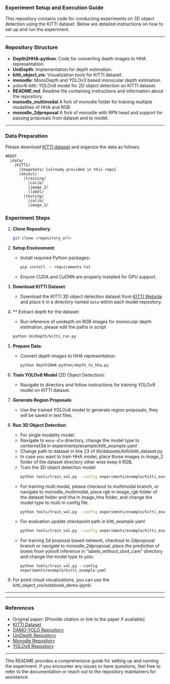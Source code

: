 
### Experiment Setup and Execution Guide

This repository contains code for conducting experiments on 3D object detection using the KITTI dataset. Below are detailed instructions on how to set up and run the experiment.

---

### Repository Structure

- **Depth2HHA-python**: Code for converting depth images to HHA representation.
- **UniDepth**: Implementation for depth estimation.
- **kitti_object_vis**: Visualization tools for KITTI dataset.
- **monodle**: MonoDepth and YOLOv3 based monocular depth estimation.
- yolov8-kitti: YOLOv8 model for 2D object detection on KITTI dataset.
- **README.md**: Readme file containing instructions and information about the repository.
- **monodle_multimodal** A fork of monodle folder for training multiple modalities of HHA and RGB
- **monodle_2dproposal** A fork of monodle with RPN head and support for passing proposals from dataset and to model. 
---


### Data Preparation
Please download [KITTI dataset](http://www.cvlibs.net/datasets/kitti/eval_object.php?obj_benchmark=3d) and organize the data as follows:

```
#ROOT
  |data/
    |KITTI/
      |ImageSets/ [already provided in this repo]
      |object/			
        |training/
          |calib/
          |image_2/
          |label/
        |testing/
          |calib/
          |image_2/
```

### Experiment Steps

1. **Clone Repository**:
   ```bash
   git clone <repository_url>
   ```

2. **Setup Environment**:
   - Install required Python packages:
     ```bash
     pip install -r requirements.txt
     ```
   - Ensure CUDA and CuDNN are properly installed for GPU support.

3. **Download KITTI Dataset**:
   - Download the KITTI 3D object detection dataset from [KITTI Website](http://www.cvlibs.net/datasets/kitti/eval_object.php?obj_benchmark=3d) and place it in a directory named `data` within each model repository.

4. ** Extract depth for the dataset:
   - Run inference of unidepth on RGB images for monocular depth estimation, please edit the paths in script
   ```bash
   python UniDepth/kitti_run.py
   ```
5. **Prepare Data**:
   - Convert depth images to HHA representation:
     ```bash
     python Depth2HHA-python/depth_to_hha.py
     ```

6. **Train YOLOv8 Model** (2D Object Detection):
   - Navigate to  directory and follow instructions for training YOLOv8 model on KITTI dataset.

7. **Generate Region Proposals**:
   - Use the trained YOLOv8 model to generate region proposals, they will be saved in text files.

8. **Run 3D Object Detection**:
   - For single modality model. 
   - Navigate to `mono-dle` directory, change the model type to centernet3d in experiments/example/kitti_example.yaml .
   - Change path to dataset in line 23 of lib/datasets/kitti/kitti_dataset.py 
   - In case you want to train HHA model, place those images in image_2 folder of the dataset directory other wise keep it RGB. 
   - Train the 3D object detection model:
     ```bash
     python tools/train_val.py --config experiments/example/kitti_example.yaml
     ```
   - For training multi modal, please checkout to multimodal branch, or navigate to monodle_multimodal, place rgb in image_rgb folder of the dataset folder and hha in image_hha folder, and change the model type to multi in config file.  
      ```bash
      python tools/train_val.py --config experiments/example/kitti_example.yaml
      ```
   - For evaluation update checkpoint path in kitti_example.yaml
      ```bash
      python tools/train_val.py --config experiments/example/kitti_example.yaml -e
      ```
   - For training 2d proposal based network, checkout to 2dproposal branch or navigate to monodle_2dproposal, place the prediction of boxes from yolov8 inference in "labels_without_dont_care" directory and change the model type to yolo. 
      ```
      python tools/train_val.py --config experiments/example/kitti_example.yaml
      ```

10. For point cloud visualizations, you can use the kitti_object_vis/notebook_demo.ipynb
---

---

### References

- Original paper: [Provide citation or link to the paper if available]
- [KITTI Dataset](http://www.cvlibs.net/datasets/kitti/)
- [DAMO-YOLO Repository](https://github.com/tinyvision/DAMO-YOLO)
- [UniDepth Repository](https://github.com/lpiccinelli-eth/UniDepth)
- [Monodle Repository](https://github.com/xinzhuma/monodle)
- [YOLOv8 Repository](https://github.com/ultralytics/ultralytics)

---

This README provides a comprehensive guide for setting up and running the experiment. If you encounter any issues or have questions, feel free to refer to the documentation or reach out to the repository maintainers for assistance.